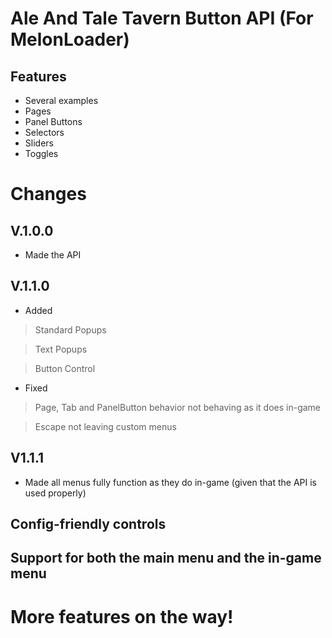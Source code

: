 # Ale And Tale Tavern Button API (For MelonLoader)

## Features

- Several examples
- Pages
- Panel Buttons
- Selectors
- Sliders
- Toggles

# Changes
## V.1.0.0
- Made the API

## V.1.1.0
- Added
> Standard Popups

> Text Popups

> Button Control

- Fixed
> Page, Tab and PanelButton behavior not behaving as it does in-game

> Escape not leaving custom menus

## V1.1.1
- Made all menus fully function as they do in-game (given that the API is used properly)


## Config-friendly controls
## Support for both the main menu and the in-game menu

# More features on the way!
